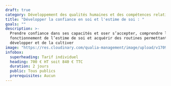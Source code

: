 ```yaml
---
draft: true
category: Développement des qualités humaines et des compétences relationnelles
title: "Développer la confiance en soi et l'estime de soi : "
goals: ""
description: >-
  Prendre confiance dans ses capacités et oser s’accepter, comprendre le
  fonctionnement de l’estime de soi et acquérir des routines permettant de la
  développer et de la cultiver
image: "https://res.cloudinary.com/qualia-management/image/upload/v1709193921/flower_xtyxkp.jpg"
infobox:
  superheading: Tarif individuel
  heading: 700 € HT soit 840 € TTC
  duration: 2 jours
  public: Tous publics
  prerequisites: Aucun
---
```

